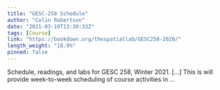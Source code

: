 ```yaml
---
title: "GESC-258 Schedule"
author: "Colin Robertson"
date: "2021-03-19T13:30:33Z"
tags: [Course]
link: "https://bookdown.org/thespatiallab/GESC258-2020/"
length_weight: "18.9%"
pinned: false
---
```


Schedule, readings, and labs for GESC 258, Winter 2021. [...] This is will provide week-to-week scheduling of course activities in ...
